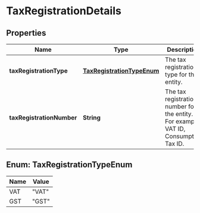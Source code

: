 
# TaxRegistrationDetails

## Properties
Name | Type | Description | Notes
------------ | ------------- | ------------- | -------------
**taxRegistrationType** | [**TaxRegistrationTypeEnum**](#TaxRegistrationTypeEnum) | The tax registration type for the entity. | 
**taxRegistrationNumber** | **String** | The tax registration number for the entity. For example, VAT ID, Consumption Tax ID. | 


<a name="TaxRegistrationTypeEnum"></a>
## Enum: TaxRegistrationTypeEnum
Name | Value
---- | -----
VAT | &quot;VAT&quot;
GST | &quot;GST&quot;



